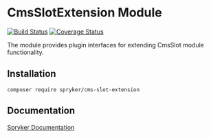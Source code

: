 # CmsSlotExtension Module
[![Build Status](https://travis-ci.org/spryker/cms-slot-extension.svg)](https://travis-ci.org/spryker/cms-slot-extension)
[![Coverage Status](https://coveralls.io/repos/github/spryker/cms-slot-extension/badge.svg)](https://coveralls.io/github/spryker/cms-slot-extension)

The module provides plugin interfaces for extending CmsSlot module functionality.

## Installation

```
composer require spryker/cms-slot-extension
```

## Documentation

[Spryker Documentation](https://academy.spryker.com/developing_with_spryker/module_guide/modules.html)
